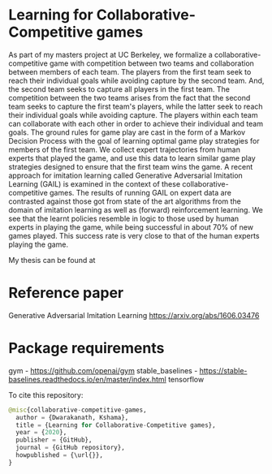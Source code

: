 # Learning for Collaborative-Competitive games

As part of my masters project at UC Berkeley, we formalize a collaborative-competitive game with competition between two teams and collaboration between members of each team. The players from the first team seek to reach their individual goals while avoiding capture by the second team. And, the second team seeks to capture all players in the first team. The competition between the two teams arises from the fact that the second team seeks to capture the first team's players, while the latter seek to reach their individual goals while avoiding capture. The players within each team can collaborate with each other in order to achieve their individual and team goals. The ground rules for game play are cast in the form of a Markov Decision Process with the goal of learning optimal game play strategies for members of the first team. We collect expert trajectories from human experts that played the game, and use this data to learn similar game play strategies designed to ensure that the first team wins the game. A recent approach for imitation learning called Generative Adversarial Imitation Learning (GAIL) is examined in the context of these collaborative-competitive games. The results of running GAIL on expert data are contrasted against those got from state of the art algorithms from the domain of imitation learning as well as (forward) reinforcement learning. We see that the learnt policies resemble in logic to those used by human experts in playing the game, while being successful in about 70\% of new games played. This success rate is very close to that of the human experts playing the game. 

My thesis can be found at 

# Reference paper
Generative Adversarial Imitation Learning https://arxiv.org/abs/1606.03476

# Package requirements
gym - https://github.com/openai/gym
stable_baselines - https://stable-baselines.readthedocs.io/en/master/index.html
tensorflow

To cite this repository:
```python
@misc{collaborative-competitive-games,
  author = {Dwarakanath, Kshama},
  title = {Learning for Collaborative-Competitive games},
  year = {2020},
  publisher = {GitHub},
  journal = {GitHub repository},
  howpublished = {\url{}},
}
```
